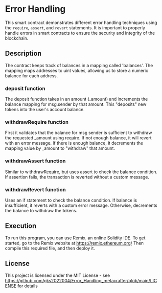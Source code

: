 # Error Handling 

This smart contract demonstrates different error handling techniques using the `require`, `assert`, and `revert` statements. It is important to properly handle errors in smart contracts to ensure the security and integrity of the blockchain.

## Description

The contract keeps track of balances in a mapping called 'balances'.
The mapping maps addresses to uint values, allowing us to store a numeric balance for each address.

### deposit function

The deposit function takes in an amount (_amount) and increments the balance mapping for msg.sender by that amount.
This "deposits" new tokens into the user's account balance.

### withdrawRequire function

First it validates that the balance for msg.sender is sufficient to withdraw the requested _amount using require.
If not enough balance, it will revert with an error message.
If there is enough balance, it decrements the mapping value by _amount to "withdraw" that amount.

### withdrawAssert function

Similar to withdrawRequire, but uses assert to check the balance condition.
If assertion fails, the transaction is reverted without a custom message.

### withdrawRevert function

Uses an if statement to check the balance condition.
If balance is insufficient, it reverts with a custom error message.
Otherwise, decrements the balance to withdraw the tokens. 

## Execution
To run this program, you can use Remix, an online Solidity IDE. To get started, go to the Remix website at https://remix.ethereum.org/ 
Then compile this required file, and then deploy it.

## License
This project is licensed under the MIT License - see https://github.com/gks2022004/Error_Handling_metacrafter/blob/main/LICENSE for details





